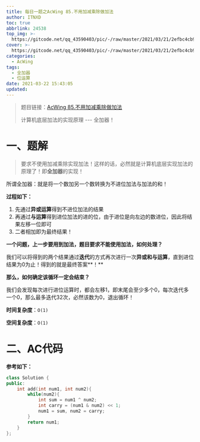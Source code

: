 ```yaml
---
title: 每日一题之AcWing 85.不用加减乘除做加法
author: ITNXD
toc: true
abbrlink: 24538
top_img: >-
  https://gitcode.net/qq_43590403/pic/-/raw/master/2021/03/21/2efbc4cb93b487fd05b4faaa113a1b7d.png
cover: >-
  https://gitcode.net/qq_43590403/pic/-/raw/master/2021/03/21/2efbc4cb93b487fd05b4faaa113a1b7d.png
categories:
  - AcWing
tags:
  - 全加器
  - 位运算
date: 2021-03-22 15:43:05
updated:
---
```








> 题目链接：[AcWing 85.不用加减乘除做加法](https://www.acwing.com/problem/content/81/)
>
> 计算机底层加法的实现原理 --- 全加器！



# 一、题解





> 要求不使用加减乘除实现加法！这样的话，必然就是计算机底层实现加法的原理了！即**全加器**的实现！





所谓全加器：就是将一个数加另一个数转换为不进位加法与加法的和！





**过程如下：**

1. 先通过**异或运算**得到不进位加法的结果
2. 再通过**与运算**得到进位加法的进的位，由于进位是向左边的数进位，因此将结果左移一位即可
3. 二者相加即为最终结果！



**一个问题，上一步要用到加法，题目要求不能使用加法，如何处理？**



我们可以将得到的两个结果通过**迭代**的方式再次进行一次**异或和与运算**，直到进位结果为0为止！得到的就是最终答案**！**



**那么，如何确定该循环一定会结束？**



我们会发现每次进行进位运算时，都会左移1，即末尾会至少多个0，每次迭代多一个0，那么最多迭代32次，必然该数为0，退出循环！





**时间复杂度**：`O(1)`

**空间复杂度**：`O(1)`









# 二、AC代码





**参考如下：**



```c++
class Solution {
public:
    int add(int num1, int num2){
        while(num2){
            int sum = num1 ^ num2;
            int carry = (num1 & num2) << 1;
            num1 = sum, num2 = carry;
        }
        return num1;
    }
};
```

